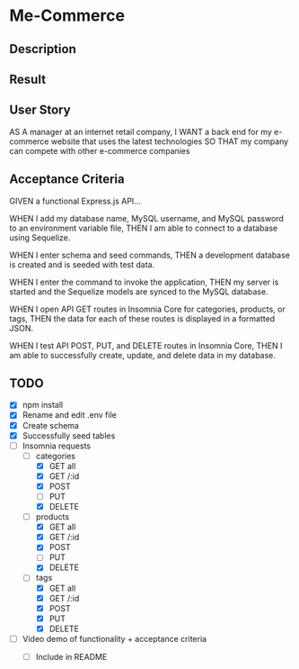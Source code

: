 # Me-Commerce

## Description


## Result


## User Story
AS A manager at an internet retail company,
I WANT a back end for my e-commerce website that uses the latest technologies
SO THAT my company can compete with other e-commerce companies

## Acceptance Criteria
GIVEN a functional Express.js API...

WHEN I add my database name, MySQL username, and MySQL password to an environment variable file,
THEN I am able to connect to a database using Sequelize.

WHEN I enter schema and seed commands,
THEN a development database is created and is seeded with test data.

WHEN I enter the command to invoke the application,
THEN my server is started and the Sequelize models are synced to the MySQL database.

WHEN I open API GET routes in Insomnia Core for categories, products, or tags,
THEN the data for each of these routes is displayed in a formatted JSON.

WHEN I test API POST, PUT, and DELETE routes in Insomnia Core,
THEN I am able to successfully create, update, and delete data in my database.

## TODO
- [x] npm install
- [x] Rename and edit .env file
- [x] Create schema
- [x] Successfully seed tables
- [ ] Insomnia requests
    - [ ] categories
        - [x] GET all
        - [x] GET /:id
        - [x] POST
        - [ ] PUT
        - [x] DELETE
    - [ ] products
        - [x] GET all
        - [x] GET /:id
        - [x] POST
        - [ ] PUT
        - [x] DELETE
    - [ ] tags
        - [x] GET all
        - [x] GET /:id
        - [x] POST
        - [x] PUT
        - [x] DELETE
- [ ] Video demo of functionality + acceptance criteria
    - [ ] Include in README



